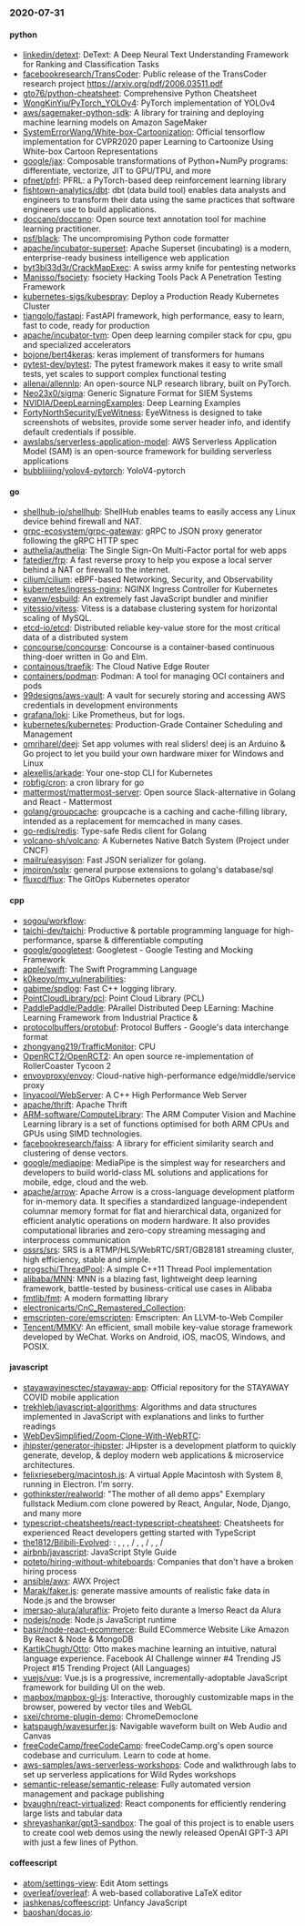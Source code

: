 ### 2020-07-31

#### python
* [linkedin/detext](https://github.com/linkedin/detext): DeText: A Deep Neural Text Understanding Framework for Ranking and Classification Tasks
* [facebookresearch/TransCoder](https://github.com/facebookresearch/TransCoder): Public release of the TransCoder research project https://arxiv.org/pdf/2006.03511.pdf
* [gto76/python-cheatsheet](https://github.com/gto76/python-cheatsheet): Comprehensive Python Cheatsheet
* [WongKinYiu/PyTorch_YOLOv4](https://github.com/WongKinYiu/PyTorch_YOLOv4): PyTorch implementation of YOLOv4
* [aws/sagemaker-python-sdk](https://github.com/aws/sagemaker-python-sdk): A library for training and deploying machine learning models on Amazon SageMaker
* [SystemErrorWang/White-box-Cartoonization](https://github.com/SystemErrorWang/White-box-Cartoonization): Official tensorflow implementation for CVPR2020 paper Learning to Cartoonize Using White-box Cartoon Representations
* [google/jax](https://github.com/google/jax): Composable transformations of Python+NumPy programs: differentiate, vectorize, JIT to GPU/TPU, and more
* [pfnet/pfrl](https://github.com/pfnet/pfrl): PFRL: a PyTorch-based deep reinforcement learning library
* [fishtown-analytics/dbt](https://github.com/fishtown-analytics/dbt): dbt (data build tool) enables data analysts and engineers to transform their data using the same practices that software engineers use to build applications.
* [doccano/doccano](https://github.com/doccano/doccano): Open source text annotation tool for machine learning practitioner.
* [psf/black](https://github.com/psf/black): The uncompromising Python code formatter
* [apache/incubator-superset](https://github.com/apache/incubator-superset): Apache Superset (incubating) is a modern, enterprise-ready business intelligence web application
* [byt3bl33d3r/CrackMapExec](https://github.com/byt3bl33d3r/CrackMapExec): A swiss army knife for pentesting networks
* [Manisso/fsociety](https://github.com/Manisso/fsociety): fsociety Hacking Tools Pack  A Penetration Testing Framework
* [kubernetes-sigs/kubespray](https://github.com/kubernetes-sigs/kubespray): Deploy a Production Ready Kubernetes Cluster
* [tiangolo/fastapi](https://github.com/tiangolo/fastapi): FastAPI framework, high performance, easy to learn, fast to code, ready for production
* [apache/incubator-tvm](https://github.com/apache/incubator-tvm): Open deep learning compiler stack for cpu, gpu and specialized accelerators
* [bojone/bert4keras](https://github.com/bojone/bert4keras): keras implement of transformers for humans
* [pytest-dev/pytest](https://github.com/pytest-dev/pytest): The pytest framework makes it easy to write small tests, yet scales to support complex functional testing
* [allenai/allennlp](https://github.com/allenai/allennlp): An open-source NLP research library, built on PyTorch.
* [Neo23x0/sigma](https://github.com/Neo23x0/sigma): Generic Signature Format for SIEM Systems
* [NVIDIA/DeepLearningExamples](https://github.com/NVIDIA/DeepLearningExamples): Deep Learning Examples
* [FortyNorthSecurity/EyeWitness](https://github.com/FortyNorthSecurity/EyeWitness): EyeWitness is designed to take screenshots of websites, provide some server header info, and identify default credentials if possible.
* [awslabs/serverless-application-model](https://github.com/awslabs/serverless-application-model): AWS Serverless Application Model (SAM) is an open-source framework for building serverless applications
* [bubbliiiing/yolov4-pytorch](https://github.com/bubbliiiing/yolov4-pytorch): YoloV4-pytorch

#### go
* [shellhub-io/shellhub](https://github.com/shellhub-io/shellhub):  ShellHub enables teams to easily access any Linux device behind firewall and NAT.
* [grpc-ecosystem/grpc-gateway](https://github.com/grpc-ecosystem/grpc-gateway): gRPC to JSON proxy generator following the gRPC HTTP spec
* [authelia/authelia](https://github.com/authelia/authelia): The Single Sign-On Multi-Factor portal for web apps
* [fatedier/frp](https://github.com/fatedier/frp): A fast reverse proxy to help you expose a local server behind a NAT or firewall to the internet.
* [cilium/cilium](https://github.com/cilium/cilium): eBPF-based Networking, Security, and Observability
* [kubernetes/ingress-nginx](https://github.com/kubernetes/ingress-nginx): NGINX Ingress Controller for Kubernetes
* [evanw/esbuild](https://github.com/evanw/esbuild): An extremely fast JavaScript bundler and minifier
* [vitessio/vitess](https://github.com/vitessio/vitess): Vitess is a database clustering system for horizontal scaling of MySQL.
* [etcd-io/etcd](https://github.com/etcd-io/etcd): Distributed reliable key-value store for the most critical data of a distributed system
* [concourse/concourse](https://github.com/concourse/concourse): Concourse is a container-based continuous thing-doer written in Go and Elm.
* [containous/traefik](https://github.com/containous/traefik): The Cloud Native Edge Router
* [containers/podman](https://github.com/containers/podman): Podman: A tool for managing OCI containers and pods
* [99designs/aws-vault](https://github.com/99designs/aws-vault): A vault for securely storing and accessing AWS credentials in development environments
* [grafana/loki](https://github.com/grafana/loki): Like Prometheus, but for logs.
* [kubernetes/kubernetes](https://github.com/kubernetes/kubernetes): Production-Grade Container Scheduling and Management
* [omriharel/deej](https://github.com/omriharel/deej): Set app volumes with real sliders! deej is an Arduino & Go project to let you build your own hardware mixer for Windows and Linux
* [alexellis/arkade](https://github.com/alexellis/arkade): Your one-stop CLI for Kubernetes
* [robfig/cron](https://github.com/robfig/cron): a cron library for go
* [mattermost/mattermost-server](https://github.com/mattermost/mattermost-server): Open source Slack-alternative in Golang and React - Mattermost
* [golang/groupcache](https://github.com/golang/groupcache): groupcache is a caching and cache-filling library, intended as a replacement for memcached in many cases.
* [go-redis/redis](https://github.com/go-redis/redis): Type-safe Redis client for Golang
* [volcano-sh/volcano](https://github.com/volcano-sh/volcano): A Kubernetes Native Batch System (Project under CNCF)
* [mailru/easyjson](https://github.com/mailru/easyjson): Fast JSON serializer for golang.
* [jmoiron/sqlx](https://github.com/jmoiron/sqlx): general purpose extensions to golang's database/sql
* [fluxcd/flux](https://github.com/fluxcd/flux): The GitOps Kubernetes operator

#### cpp
* [sogou/workflow](https://github.com/sogou/workflow): 
* [taichi-dev/taichi](https://github.com/taichi-dev/taichi): Productive & portable programming language for high-performance, sparse & differentiable computing
* [google/googletest](https://github.com/google/googletest): Googletest - Google Testing and Mocking Framework
* [apple/swift](https://github.com/apple/swift): The Swift Programming Language
* [k0keoyo/my_vulnerabilities](https://github.com/k0keoyo/my_vulnerabilities): 
* [gabime/spdlog](https://github.com/gabime/spdlog): Fast C++ logging library.
* [PointCloudLibrary/pcl](https://github.com/PointCloudLibrary/pcl): Point Cloud Library (PCL)
* [PaddlePaddle/Paddle](https://github.com/PaddlePaddle/Paddle): PArallel Distributed Deep LEarning: Machine Learning Framework from Industrial Practice &
* [protocolbuffers/protobuf](https://github.com/protocolbuffers/protobuf): Protocol Buffers - Google's data interchange format
* [zhongyang219/TrafficMonitor](https://github.com/zhongyang219/TrafficMonitor): CPU
* [OpenRCT2/OpenRCT2](https://github.com/OpenRCT2/OpenRCT2): An open source re-implementation of RollerCoaster Tycoon 2 
* [envoyproxy/envoy](https://github.com/envoyproxy/envoy): Cloud-native high-performance edge/middle/service proxy
* [linyacool/WebServer](https://github.com/linyacool/WebServer): A C++ High Performance Web Server
* [apache/thrift](https://github.com/apache/thrift): Apache Thrift
* [ARM-software/ComputeLibrary](https://github.com/ARM-software/ComputeLibrary): The ARM Computer Vision and Machine Learning library is a set of functions optimised for both ARM CPUs and GPUs using SIMD technologies.
* [facebookresearch/faiss](https://github.com/facebookresearch/faiss): A library for efficient similarity search and clustering of dense vectors.
* [google/mediapipe](https://github.com/google/mediapipe): MediaPipe is the simplest way for researchers and developers to build world-class ML solutions and applications for mobile, edge, cloud and the web.
* [apache/arrow](https://github.com/apache/arrow): Apache Arrow is a cross-language development platform for in-memory data. It specifies a standardized language-independent columnar memory format for flat and hierarchical data, organized for efficient analytic operations on modern hardware. It also provides computational libraries and zero-copy streaming messaging and interprocess communication
* [ossrs/srs](https://github.com/ossrs/srs): SRS is a RTMP/HLS/WebRTC/SRT/GB28181 streaming cluster, high efficiency, stable and simple.
* [progschj/ThreadPool](https://github.com/progschj/ThreadPool): A simple C++11 Thread Pool implementation
* [alibaba/MNN](https://github.com/alibaba/MNN): MNN is a blazing fast, lightweight deep learning framework, battle-tested by business-critical use cases in Alibaba
* [fmtlib/fmt](https://github.com/fmtlib/fmt): A modern formatting library
* [electronicarts/CnC_Remastered_Collection](https://github.com/electronicarts/CnC_Remastered_Collection): 
* [emscripten-core/emscripten](https://github.com/emscripten-core/emscripten): Emscripten: An LLVM-to-Web Compiler
* [Tencent/MMKV](https://github.com/Tencent/MMKV): An efficient, small mobile key-value storage framework developed by WeChat. Works on Android, iOS, macOS, Windows, and POSIX.

#### javascript
* [stayawayinesctec/stayaway-app](https://github.com/stayawayinesctec/stayaway-app): Official repository for the STAYAWAY COVID mobile application
* [trekhleb/javascript-algorithms](https://github.com/trekhleb/javascript-algorithms):  Algorithms and data structures implemented in JavaScript with explanations and links to further readings
* [WebDevSimplified/Zoom-Clone-With-WebRTC](https://github.com/WebDevSimplified/Zoom-Clone-With-WebRTC): 
* [jhipster/generator-jhipster](https://github.com/jhipster/generator-jhipster): JHipster is a development platform to quickly generate, develop, & deploy modern web applications & microservice architectures.
* [felixrieseberg/macintosh.js](https://github.com/felixrieseberg/macintosh.js): A virtual Apple Macintosh with System 8, running in Electron. I'm sorry.
* [gothinkster/realworld](https://github.com/gothinkster/realworld): "The mother of all demo apps"  Exemplary fullstack Medium.com clone powered by React, Angular, Node, Django, and many more 
* [typescript-cheatsheets/react-typescript-cheatsheet](https://github.com/typescript-cheatsheets/react-typescript-cheatsheet): Cheatsheets for experienced React developers getting started with TypeScript
* [the1812/Bilibili-Evolved](https://github.com/the1812/Bilibili-Evolved): : , , ,  / , ,  / , ,  / 
* [airbnb/javascript](https://github.com/airbnb/javascript): JavaScript Style Guide
* [poteto/hiring-without-whiteboards](https://github.com/poteto/hiring-without-whiteboards):  Companies that don't have a broken hiring process
* [ansible/awx](https://github.com/ansible/awx): AWX Project
* [Marak/faker.js](https://github.com/Marak/faker.js): generate massive amounts of realistic fake data in Node.js and the browser
* [imersao-alura/aluraflix](https://github.com/imersao-alura/aluraflix):  Projeto feito durante a Imerso React da Alura
* [nodejs/node](https://github.com/nodejs/node): Node.js JavaScript runtime 
* [basir/node-react-ecommerce](https://github.com/basir/node-react-ecommerce): Build ECommerce Website Like Amazon By React & Node & MongoDB
* [KartikChugh/Otto](https://github.com/KartikChugh/Otto): Otto makes machine learning an intuitive, natural language experience. Facebook AI Challenge winner  #4 Trending JS Project  #15 Trending Project (All Languages)
* [vuejs/vue](https://github.com/vuejs/vue):  Vue.js is a progressive, incrementally-adoptable JavaScript framework for building UI on the web.
* [mapbox/mapbox-gl-js](https://github.com/mapbox/mapbox-gl-js): Interactive, thoroughly customizable maps in the browser, powered by vector tiles and WebGL
* [sxei/chrome-plugin-demo](https://github.com/sxei/chrome-plugin-demo): ChromeDemoclone
* [katspaugh/wavesurfer.js](https://github.com/katspaugh/wavesurfer.js): Navigable waveform built on Web Audio and Canvas
* [freeCodeCamp/freeCodeCamp](https://github.com/freeCodeCamp/freeCodeCamp): freeCodeCamp.org's open source codebase and curriculum. Learn to code at home.
* [aws-samples/aws-serverless-workshops](https://github.com/aws-samples/aws-serverless-workshops): Code and walkthrough labs to set up serverless applications for Wild Rydes workshops
* [semantic-release/semantic-release](https://github.com/semantic-release/semantic-release):  Fully automated version management and package publishing
* [bvaughn/react-virtualized](https://github.com/bvaughn/react-virtualized): React components for efficiently rendering large lists and tabular data
* [shreyashankar/gpt3-sandbox](https://github.com/shreyashankar/gpt3-sandbox): The goal of this project is to enable users to create cool web demos using the newly released OpenAI GPT-3 API with just a few lines of Python.

#### coffeescript
* [atom/settings-view](https://github.com/atom/settings-view):  Edit Atom settings
* [overleaf/overleaf](https://github.com/overleaf/overleaf): A web-based collaborative LaTeX editor
* [jashkenas/coffeescript](https://github.com/jashkenas/coffeescript): Unfancy JavaScript
* [baoshan/docas.io](https://github.com/baoshan/docas.io): 
